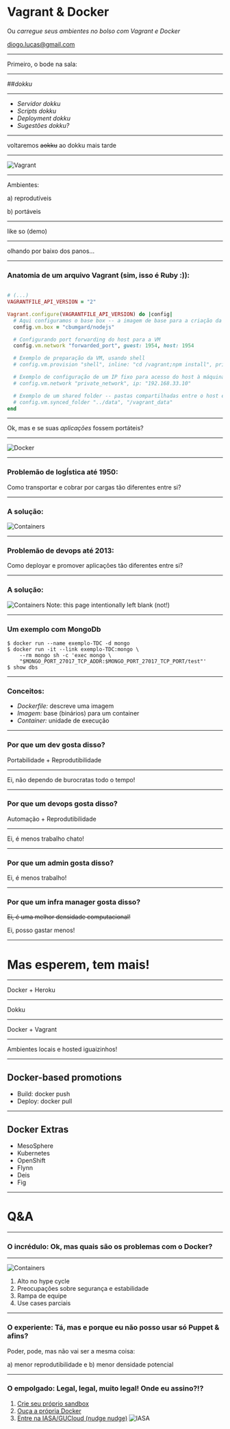 Vagrant & Docker
================

Ou *carregue seus ambientes no bolso com Vagrant e Docker*

[diogo.lucas@gmail.com](mailto:diogo.lucas@gmail.com)


---


Primeiro, o bode na sala:


----


##*dokku*


----


* *Servidor dokku*
* *Scripts dokku*
* *Deployment dokku*
* *Sugestões dokku?*


----


voltaremos ~~aokku~~ ao dokku mais tarde


---


![Vagrant](images/vagrant-logo-04.png)


----

Ambientes:

a) reprodutíveis

b) portáveis


----


like so (demo)


----


olhando por baixo dos panos...


----


### Anatomia de um arquivo Vagrant (sim, isso é Ruby :)):

```ruby

# (...)
VAGRANTFILE_API_VERSION = "2"

Vagrant.configure(VAGRANTFILE_API_VERSION) do |config|
  # Aqui configuramos o base box -- a imagem de base para a criação da VM
  config.vm.box = "cbumgard/nodejs"

  # Configurando port forwarding do host para a VM
  config.vm.network "forwarded_port", guest: 1954, host: 1954

  # Exemplo de preparação da VM, usando shell
  # config.vm.provision "shell", inline: "cd /vagrant;npm install", privileged: "false"

  # Exemplo de configuração de um IP fixo para acesso do host à máquina
  # config.vm.network "private_network", ip: "192.168.33.10"

  # Exemplo de um shared folder -- pastas compartilhadas entre o host e a VM
  # config.vm.synced_folder "../data", "/vagrant_data"
end

```

----


Ok, mas e se suas *aplicações* fossem portáteis?

---


![Docker](images/docker-logo-01.png)


----


### Problemão de logÍstica até 1950:
Como transportar e cobrar por cargas tão diferentes entre si?


----


### A solução:
![Containers](images/shipping-container.jpg)


----


### Problemão de devops até 2013:
Como deployar e promover aplicações tão diferentes entre si?

----


### A solução:
![Containers](images/shipping-container.jpg)
Note: this page intentionally left blank (not!)


----


### Um exemplo com MongoDb

```shell
$ docker run --name exemplo-TDC -d mongo
$ docker run -it --link exemplo-TDC:mongo \
	--rm mongo sh -c 'exec mongo \
	"$MONGO_PORT_27017_TCP_ADDR:$MONGO_PORT_27017_TCP_PORT/test"'
$ show dbs
```

----


### Conceitos:
* *Dockerfile:* descreve uma imagem
* *Imagem:* base (binários) para um container
* *Container:* unidade de execução


----

### Por que um dev gosta disso?

Portabilidade + Reprodutibilidade

----------------------------

Ei, não dependo de burocratas todo o tempo!

----


### Por que um devops gosta disso?

Automação + Reprodutibilidade

-----------------------------

Ei, é menos trabalho chato!

----


### Por que um admin gosta disso?

Ei, é menos trabalho!


----


### Por que um infra manager gosta disso?

~~Ei, é uma melhor densidade computacional!~~

Ei, posso gastar menos!


---


Mas esperem, tem mais!
======================


----


Docker + Heroku 

---------------------------------------------------

Dokku

----

Docker + Vagrant

---------------------------------------------------

Ambientes locais e hosted iguaizinhos!

----


Docker-based promotions
-----------------------

* Build: docker push
* Deploy: docker pull


----


Docker Extras
-------------

* MesoSphere
* Kubernetes
* OpenShift
* Flynn
* Deis
* Fig

---


Q&A
===


----


### O incrédulo: Ok, mas quais são os problemas com o Docker?

----

![Containers](images/Gartner-Hype-Cycle.png)

1. Alto no hype cycle
2. Preocupações sobre segurança e estabilidade
3. Rampa de equipe
4. Use cases parciais


----

### O experiente: Tá, mas e porque eu não posso usar só Puppet & afins?

Poder, pode, mas não vai ser a mesma coisa:

a) menor reprodutibilidade e 
b) menor densidade potencial

----

### O empolgado: Legal, legal, muito legal! Onde eu assino?!?

1. [Crie seu próprio sandbox](https://github.com/phusion/open-vagrant-boxes)
2. [Ouça a própria Docker](http://www.youtube.com/user/dockerrun)
3. [Entre na IASA/GUCloud (nudge nudge)](http://www.linkedin.com/groups/GU-Cloud-Computing-Porto-Alegre-5018296) 
![IASA](images/iasa-poa-logo.jpg)

